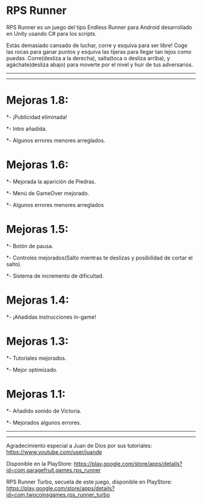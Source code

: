 # RPS Runner

RPS Runner es un juego del tipo Endless Runner para Android desarrollado en Unity usando C# para los scripts.

Estás demasiado cansado de luchar, corre y esquiva para ser libre! Coge las rocas para ganar puntos y esquiva las tijeras para llegar tan lejos como puedas. Corre(desliza a la derecha), salta(toca o desliza arriba), y agáchate(desliza abajo) para moverte por el nivel y huir de tus adversarios.
____
____
# Mejoras 1.8:
*- ¡Publicidad eliminada!

*- Intro añadida.

*- Algunos errores menores arreglados.

# Mejoras 1.6:
*- Mejorada la aparición de Piedras.

*- Menú de GameOver mejorado.

*- Algunos errores menores arreglados

# Mejoras 1.5:
*- Botón de pausa.

*- Controles mejorados(Salto mientras te deslizas y posibilidad de cortar el salto).

*- Sistema de incremento de dificultad.

# Mejoras 1.4:
*- ¡Añadidas instrucciones in-game!

# Mejoras 1.3:
*- Tutoriales mejorados.

*- Mejor optimizado.

# Mejoras 1.1:
*- Añadido sonido de Victoria.

*- Mejorados algunos errores.

____
____
Agradecimiento especial a Juan de Dios por sus tutoriales: https://www.youtube.com/user/juande

Disponible en la PlayStore: https://play.google.com/store/apps/details?id=com.garagefruit.games.rps_runner

RPS Runner Turbo, secuela de este juego, disponible en PlayStore: https://play.google.com/store/apps/details?id=com.twocoinsgames.rps_runner_turbo
